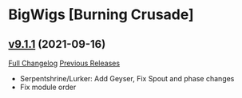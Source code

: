 # BigWigs [Burning Crusade]

## [v9.1.1](https://github.com/BigWigsMods/BigWigs_BurningCrusade/tree/v9.1.1) (2021-09-16)
[Full Changelog](https://github.com/BigWigsMods/BigWigs_BurningCrusade/compare/v9.1.0...v9.1.1) [Previous Releases](https://github.com/BigWigsMods/BigWigs_BurningCrusade/releases)

- Serpentshrine/Lurker: Add Geyser, Fix Spout and phase changes  
- Fix module order  
